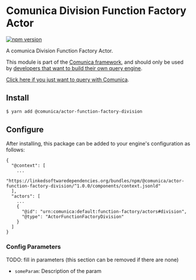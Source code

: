 # Comunica Division Function Factory Actor

[![npm version](https://badge.fury.io/js/%40comunica%2Factor-function-factory-division.svg)](https://www.npmjs.com/package/@comunica/actor-function-factory-division)

A comunica Division Function Factory Actor.

This module is part of the [Comunica framework](https://github.com/comunica/comunica),
and should only be used by [developers that want to build their own query engine](https://comunica.dev/docs/modify/).

[Click here if you just want to query with Comunica](https://comunica.dev/docs/query/).

## Install

```bash
$ yarn add @comunica/actor-function-factory-division
```

## Configure

After installing, this package can be added to your engine's configuration as follows:
```text
{
  "@context": [
    ...
    "https://linkedsoftwaredependencies.org/bundles/npm/@comunica/actor-function-factory-division/^1.0.0/components/context.jsonld"
  ],
  "actors": [
    ...
    {
      "@id": "urn:comunica:default:function-factory/actors#division",
      "@type": "ActorFunctionFactoryDivision"
    }
  ]
}
```

### Config Parameters

TODO: fill in parameters (this section can be removed if there are none)

* `someParam`: Description of the param
